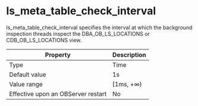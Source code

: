 ls_meta_table_check_interval
=============================================

ls_meta_table_check_interval specifies the interval at which the background inspection threads inspect the DBA_OB_LS_LOCATIONS or CDB_OB_LS_LOCATIONS view.


| **Property** | **Description** |
|------------------|-----------|
| Type | Time |
| Default value | 1s |
| Value range | \[1ms, +∞) |
| Effective upon an OBServer restart | No |



